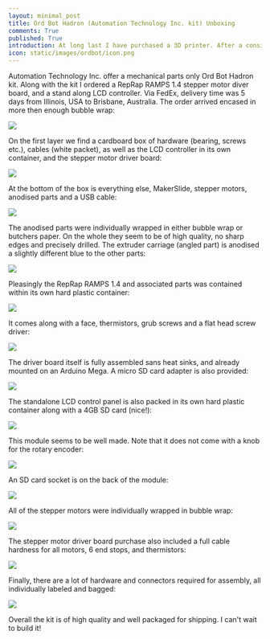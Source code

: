 ```yaml
---
layout: minimal_post
title: Ord Bot Hadron (Automation Technology Inc. kit) Unboxing 
comments: True 
published: True 
introduction: At long last I have purchased a 3D printer. After a considerable period of indecision, I finally settled on an Ord Bot Hadron kit; all Aluminum construction, no 3D printed parts, it seems ideal for modding. This is what's in the box.
icon: static/images/ordbot/icon.png
---
```


Automation Technology Inc. offer a mechanical parts only Ord Bot Hadron kit.
Along with the kit I ordered a RepRap RAMPS 1.4 stepper motor diver board, and a stand along LCD controller.
Via FedEx, delivery time was 5 days from Illinois, USA to Brisbane, Australia.
The order arrived encased in more then enough bubble wrap:

![](/static/images/ordbot/layer1.png)

On the first layer we find a cardboard box of hardware (bearing, screws etc.), cables (white packet), as well as the LCD controller in its own container, and the stepper motor driver board:

![](/static/images/ordbot/layer2.png)

At the bottom of the box is everything else, MakerSlide, stepper motors, anodised parts and a USB cable:

![](/static/images/ordbot/layer3.png)

The anodised parts were individually wrapped in either bubble wrap or butchers paper. On the whole they seem to be of high quality, no sharp edges and precisely drilled. The extruder carriage (angled part) is anodised a slightly different blue to the other parts:

![](/static/images/ordbot/anodised_parts.png)

Pleasingly the RepRap RAMPS 1.4 and associated parts was contained within its own hard plastic container:

![](/static/images/ordbot/controller_box.png)

It comes along with a face, thermistors, grub screws and a flat head screw driver:

![](/static/images/ordbot/controller_parts.png)

The driver board itself is fully assembled sans heat sinks, and already mounted on an Arduino Mega. A micro SD card adapter is also provided:

![](/static/images/ordbot/controller.png)

The standalone LCD control panel is also packed in its own hard plastic container along with a 4GB SD card (nice!):

![](/static/images/ordbot/lcd_box.png)

This module seems to be well made. Note that it does not come with a knob for the rotary encoder:

![](/static/images/ordbot/lcd_front.png)

An SD card socket is on the back of the module:

![](/static/images/ordbot/lcd_rear.png)

All of the stepper motors were individually wrapped in bubble wrap:

![](/static/images/ordbot/motor.png)

The stepper motor driver board purchase also included a full cable hardness for all motors, 6 end stops, and thermistors:

![](/static/images/ordbot/cables.png)

Finally, there are a lot of hardware and connectors required for assembly, all individually labeled and bagged:

![](/static/images/ordbot/everything.png)

Overall the kit is of high quality and well packaged for shipping. I can't wait to build it!

